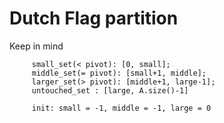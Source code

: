 # Dutch Flag partition
Keep in mind
         
         small_set(< pivot): [0, small];
         middle_set(= pivot): [small+1, middle];
         larger_set(> pivot): [middle+1, large-1];
         untouched_set : [large, A.size()-1]
         
         init: small = -1, middle = -1, large = 0
 
